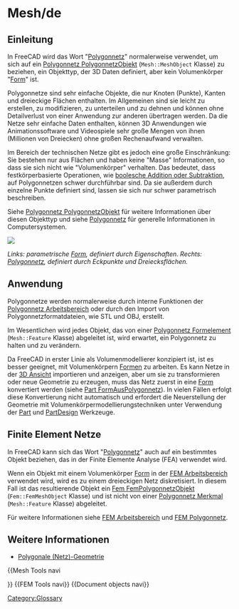 # Mesh/de


## Einleitung

In FreeCAD wird das Wort \"[Polygonnetz](Mesh/de.md)\" normalerweise verwendet, um sich auf ein [Polygonnetz PolygonnetzObjekt](Mesh_MeshObject/de.md) (`Mesh::MeshObject` Klasse) zu beziehen, ein Objekttyp, der 3D Daten definiert, aber kein Volumenkörper \"[Form](Shape/de.md)\" ist.

Polygonnetze sind sehr einfache Objekte, die nur Knoten (Punkte), Kanten und dreieckige Flächen enthalten. Im Allgemeinen sind sie leicht zu erstellen, zu modifizieren, zu unterteilen und zu dehnen und können ohne Detailverlust von einer Anwendung zur anderen übertragen werden. Da die Netze sehr einfache Daten enthalten, können 3D Anwendungen wie Animationssoftware und Videospiele sehr große Mengen von ihnen (Millionen von Dreiecken) ohne großen Rechenaufwand verwalten.

Im Bereich der technischen Netze gibt es jedoch eine große Einschränkung: Sie bestehen nur aus Flächen und haben keine \"Masse\" Informationen, so dass sie sich nicht wie \"Volumenkörper\" verhalten. Das bedeutet, dass festkörperbasierte Operationen, wie [boolesche Addition oder Subtraktion](Part_Boolean/de.md), auf Polygonnetzen schwer durchführbar sind. Da sie außerdem durch einzelne Punkte definiert sind, lassen sie sich nur schwer parametrisch beschreiben.

Siehe [Polygonnetz PolygonnetzObjekt](Mesh_MeshObject/de.md) für weitere Informationen über diesen Objekttyp und siehe [Polygonnetz](https://de.wikipedia.org/wiki/Polygonnetz) für generelle Informationen in Computersystemen.

![](images/Shape_and_mesh.svg )


*Links: parametrische [Form](Shape/de.md), definiert durch Eigenschaften. Rechts: [Polygonnetz](Mesh/de.md), definiert durch Eckpunkte und Dreiecksflächen.*

## Anwendung

Polygonnetze werden normalerweise durch interne Funktionen der [Polygonnetz Arbeitsbereich](Mesh_Workbench/de.md) oder durch den Import von Polygonnetzformatdateien, wie STL und OBJ, erstellt.

Im Wesentlichen wird jedes Objekt, das von einer [Polygonnetz Formelement](Mesh_Feature/de.md) (`Mesh::Feature` Klasse) abgeleitet ist, wird erwartet, ein Polygonnetz zu halten und zu verändern.

Da FreeCAD in erster Linie als Volumenmodellierer konzipiert ist, ist es besser geeignet, mit Volumenkörpern [Formen](Shape/de.md) zu arbeiten. Es kann Netze in der [3D Ansicht](3D_view.md) importieren und anzeigen, aber um sie zu transformieren oder neue Geometrie zu erzeugen, muss das Netz zuerst in eine [Form](Shape/de.md) konvertiert werden (siehe [Part FormAusPolygonnetz](Part_ShapeFromMesh/de.md)). In vielen Fällen erfolgt diese Konvertierung nicht automatisch und erfordert die Neuerstellung der Geometrie mit Volumenkörpermodellierungstechniken unter Verwendung der [Part](Part_Workbench/de.md) und [PartDesign](PartDesign_Workbench/de.md) Werkzeuge.

## Finite Element Netze 

In FreeCAD kann sich das Wort \"[Polygonnetz](Mesh/de.md)\" auch auf ein bestimmtes Objekt beziehen, das in der Finite Elemente Analyse (FEA) verwendet wird.

Wenn ein Objekt mit einem Volumenkörper [Form](Shape/de.md) in der [FEM Arbeitsbereich](FEM_Workbench/de.md) verwendet wird, wird es zu einem dreieckigen Netz diskretisiert. In diesem Fall ist das resultierende Objekt ein [Fem FemPolygonnetzObjekt](Fem_FemMeshObject/de.md) (`Fem::FemMeshObject` Klasse) und ist nicht von einer [Polygonnetz Merkmal](Mesh_Feature/de.md) (`Mesh::Feature` Klasse) abgeleitet.

Für weitere Informationen siehe [FEM Arbeitsbereich](FEM_Workbench/de.md) und [FEM Polygonnetz](FEM_Mesh/de.md).

## Weitere Informationen 

-   [Polygonale (Netz)-Geometrie](https://forum.freecadweb.org/viewtopic.php?f=8&t=47493)


{{Mesh Tools navi

}} {{FEM Tools navi}} {{Document objects navi}} 

[Category:Glossary](Category:Glossary.md)
